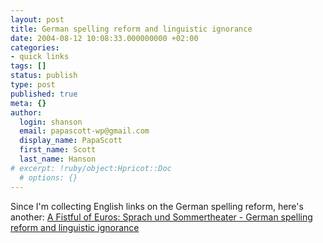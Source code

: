 ```yaml
---
layout: post
title: German spelling reform and linguistic ignorance
date: 2004-08-12 10:08:33.000000000 +02:00
categories:
- quick links
tags: []
status: publish
type: post
published: true
meta: {}
author:
  login: shanson
  email: papascott-wp@gmail.com
  display_name: PapaScott
  first_name: Scott
  last_name: Hanson
# excerpt: !ruby/object:Hpricot::Doc
  # options: {}
---
```

<p>Since I'm collecting English links on the German spelling reform, here's another: <a href="http://fistfulofeuros.net/archives/000759.php">A Fistful of Euros: Sprach und Sommertheater - German spelling reform and linguistic ignorance</a></p>

